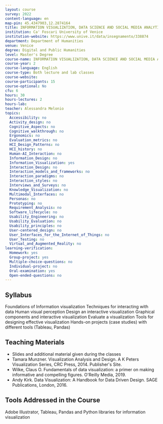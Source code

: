 ```yaml
---
layout: course
survey: 2022
content-language: en
map-pin: 45.4347903,12.2874164
title: INFORMATION VISUALIZATION, DATA SCIENCE AND SOCIAL MEDIA ANALYTICS
institution: Ca' Foscari University of Venice
institution-website: https://www.unive.it/data/insegnamento/338874 
department: Department of Humanities
venue: Venice
degree: Digital and Public Humanities
level: Master's Degree
course-name: INFORMATION VISUALIZATION, DATA SCIENCE AND SOCIAL MEDIA ANALYTICS
course-year: 2
course-language: English
course-type: Both lecture and lab classes
course-website: 
course-participants: 15
course-optional: No
cfu: 6
hours: 30
hours-lectures: 2
hours-lab: 
teacher: Alessandra Melonio
topics: 
  Accessibility: no
  Activity_design: no
  Cognitive_Aspects: no
  Cognitive_walkthrough: no
  Ergonomics: no
  Evaluation_metrics: no
  HCI_Design_Patterns: no
  HCI_history: no
  Human-AI_Interaction: no
  Information_Design: no
  Information_Visualization: yes
  Interaction_Design: no
  Interaction_models_and_frameworks: no
  Interaction_paradigms: no
  Interaction_styles: no
  Interviews_and_Surveys: no
  Knowledge_Visualization: no
  Multimodal_Interfaces: no
  Personas: no
  Prototyping: no
  Requirement_Analysis: no
  Software_lifecycle: no
  Usability_Engineering: no
  Usability_Evaluation: no
  Usability_principles: no
  User-centered_design: no
  User_Interfaces_for_the_Internet_of_Things: no
  User_Testing: no
  Virtual_and_Augmented_Reality: no
learning-verification: 
  Homework: yes 
  Group-project: yes 
  Multiple-choice-questions: no 
  Individual-project: no 
  Oral-examination: yes 
  Open-ended-questions: no 
---
```



## Syllabus 
Foundations of Information visualization
Techniques for interacting with data 
Human visual perception
Design an interactive visualization 
Graphical components and interactive visualization
Evaluate a visualization
Tools for designing effective visualization
Hands-on projects (case studies) with different tools (Tableau, Pandas) 

## Teaching Materials 
- Slides and additional material given during the classes
- Tamara Munzner. Visualization Analysis and Design. A K Peters Visualization Series, CRC Press, 2014. Publisher's Site.
- Wilke, Claus O. Fundamentals of data visualization: a primer on making informative and compelling figures. O'Reilly Media, 2019. 
- Andy Kirk. Data Visualization: A Handbook for Data Driven Design. SAGE Publications, London, 2016.

## Tools Addressed in the Course 
Adobe Illustrator, Tableau, Pandas and Python libraries for information visualization
